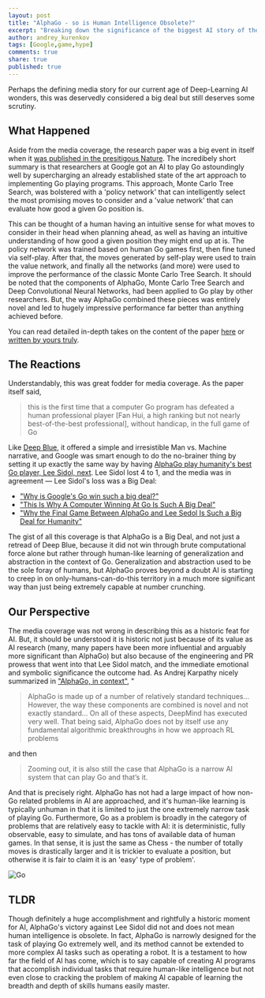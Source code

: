 ```yaml
---
layout: post
title: "AlphaGo - so is Human Intelligence Obsolete?"
excerpt: "Breaking down the significance of the biggest AI story of the decade"
author: andrey_kurenkov
tags: [Google,game,hype]
comments: true
share: true
published: true
---
```

Perhaps the defining media story for our current age of Deep-Learning AI wonders, this was deservedly considered a big deal but still deserves some scrutiny.

## What Happened
Aside from the media coverage, the research paper was a big event in itself when it [was published in the presitigous Nature](http://www.nature.com/nature/journal/v529/n7587/full/nature16961.html?foxtrotcallback=true). The incredibely short summary is that researchers at Google got an AI to play Go astoundingly well by supercharging an already established state of the art approach to implementing Go playing programs. This approach, Monte Carlo Tree Search, was bolstered with a 'policy network' that can intelligently select the most promising moves to consider and a 'value network' that can evaluate how good a given Go position is. 

This can be thought of a human having an intuitive sense for what moves to consider in their head when planning ahead, as well as having an intuitive understanding of how good a given position they might end up at is. The policy network was trained based on human Go games first, then fine tuned via self-play. After that, the moves generated by self-play were used to train the value network, and finally all the networks (and more) were used to improve the performance of the classic Monte Carlo Tree Search. It should be noted that the components of AlphaGo, Monte Carlo Tree Search and Deep Convolutional Neural Networks, had been applied to Go play by other researchers. But, the way AlphaGo combined these pieces was entirely novel and led to hugely impressive performance far better than anything achieved before.

You can read detailed in-depth takes on the content of the paper [here](https://xcorr.net/2016/02/03/5-easy-pieces-how-deepmind-mastered-go/) or [written by yours truly](http://www.andreykurenkov.com/writing/a-brief-history-of-game-ai-part-3/).


## The Reactions
Understandably, this was great fodder for media coverage. As the paper itself said, 

>this is the first time that a computer Go program has defeated a human professional player \[Fan Hui, a high ranking but not nearly best-of-the-best professional\], without handicap, in the full game of Go

Like [Deep Blue](https://en.wikipedia.org/wiki/Deep_Blue_versus_Garry_Kasparov), it offered a simple and irresistible Man vs. Machine narrative, and Google was smart enough to do the no-brainer thing by setting it up exactly the same way by having [AlphaGo play humanity's best Go player, Lee Sidol, next](https://en.wikipedia.org/wiki/AlphaGo_versus_Lee_Sedol). Lee Sidol lost 4 to 1, and the media was in agreement — Lee Sidol's loss was a Big Deal:
* ["Why is Google's Go win such a big deal?"](https://www.theverge.com/2016/3/9/11185030/google-deepmind-alphago-go-artificial-intelligence-impact)
* ["This Is Why A Computer Winning At Go Is Such A Big Deal"](https://www.buzzfeed.com/tomchivers/im-sorry-dave-im-afraid-i-cant-do-that?utm_term=.hjVv0xkE6#.dsB0bL58P)
* ["Why the Final Game Between AlphaGo and Lee Sedol Is Such a Big Deal for Humanity"](https://www.wired.com/2016/03/final-game-alphago-lee-sedol-big-deal-humanity/)

The gist of all this coverage is that AlphaGo is a Big Deal, and not just a retread of Deep Blue, because it did not win through brute computational force alone but rather through human-like learning of generalization and abstraction in the context of Go. Generalization and abstraction used to be the sole foray of humans, but AlphaGo proves beyond a doubt AI is starting to creep in on only-humans-can-do-this territory in a much more significant way than just being extremely capable at number crunching.

## Our Perspective
The media coverage was not wrong in describing this as a historic feat for AI. But, it should be understood it is historic not just because of its value as AI research (many, many papers have been more influential and arguably more significant than AlphaGo) but also because of the engineering and PR prowess that went into that Lee Sidol match, and the immediate emotional and symbolic significance the outcome had. As Andrej Karpathy nicely summarized in ["AlphaGo, in context"](https://medium.com/@karpathy/alphago-in-context-c47718cb95a5), "

> AlphaGo is made up of a number of relatively standard techniques... However, the way these components are combined is novel and not exactly standard... On all of these aspects, DeepMind has executed very well. That being said, AlphaGo does not by itself use any fundamental algorithmic breakthroughs in how we approach RL problems

and then 

> Zooming out, it is also still the case that AlphaGo is a narrow AI system that can play Go and that’s it.

And that is precisely right. AlphaGo has not had a large impact of how non-Go related problems in AI are approached, and it's human-like learning is typically unhuman in that it is limited to just the one extremely narrow task of playing Go. Furthermore, Go as a problem is broadly in the category of problems that are relatively easy to tackle with AI: it is deterministic, fully observable, easy to simulate, and has tons of available data of human games. In that sense, it is just the same as Chess - the number of totally moves is drastically larger and it is trickier to evaluate a position, but otherwise it is fair to claim it is an 'easy' type of problem'.

<img src="{{site.url}}/images/2017-07-22-alphago/venn.png" alt="Go">

## TLDR
Though definitely a huge accomplishment and rightfully a historic moment for AI, AlphaGo's victory against Lee Sidol did not and does not mean human intelligence is obsolete. In fact, AlphaGo is narrowly designed for the task of playing Go extremely well, and its method cannot be extended to more complex AI tasks such as operating a robot. It is a testament to how far the field of AI has come, which is to say capable of creating AI programs that accomplish individual tasks that require human-like intelligence but not even close to cracking the problem of making AI capable of learning the breadth and depth of skills humans easily master.
